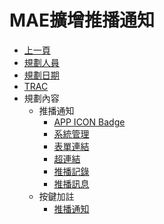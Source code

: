 # MAE擴增推播通知
* [上一頁](../../README.md)
* [規劃人員](README.md#user)
* [規劃日期](README.md#updatedate)
* [TRAC](README.md#trac)
* 規劃內容
  * 推播通知
    * [APP ICON Badge](notification_icon.md)
    * [系統管理](notification_system.md)
    * [表單連結](notification_formlink.md)
    * [超連結](notification_hyperlink.md)
    * [推播記錄](notification_record.md)
    * [推播訊息](notification_message.md)
  * 按鍵加註
    * [推播通知](notification_attach.md)
